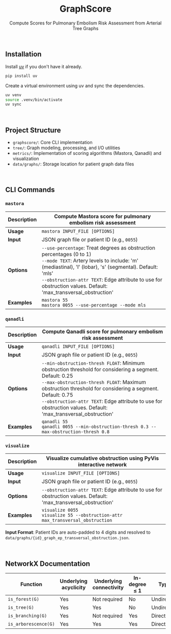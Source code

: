 <div align="center">

# GraphScore

Compute Scores for Pulmonary Embolism Risk Assessment from Arterial Tree Graphs

</div>

&#160;

## Installation

Install [uv](https://docs.astral.sh/uv/) if you don't have it already.

```bash
pip install uv
```

Create a virtual environment using uv and sync the dependencies.

```bash
uv venv
source .venv/bin/activate
uv sync
```

&#160;

## Project Structure

- `graphscore/`: Core CLI implementation
- `tree/`: Graph modeling, processing, and I/O utilities
- `metrics/`: Implementation of scoring algorithms (Mastora, Qanadli) and visualization
- `data/graphs/`: Storage location for patient graph data files

&#160;

## CLI Commands

### `mastora`

| **Description** | Compute Mastora score for pulmonary embolism risk assessment                                                                                                                                                                                                                                         |
| --------------- | ---------------------------------------------------------------------------------------------------------------------------------------------------------------------------------------------------------------------------------------------------------------------------------------------------- |
| **Usage**       | `mastora INPUT_FILE [OPTIONS]`                                                                                                                                                                                                                                                                       |
| **Input**       | JSON graph file or patient ID (e.g., `0055`)                                                                                                                                                                                                                                                         |
| **Options**     | `--use-percentage`: Treat degrees as obstruction percentages (0 to 1)<br>`--mode TEXT`: Artery levels to include: 'm' (mediastinal), 'l' (lobar), 's' (segmental). Default: 'mls'<br>`--obstruction-attr TEXT`: Edge attribute to use for obstruction values. Default: 'max_transversal_obstruction' |
| **Examples**    | `mastora 55`<br>`mastora 0055 --use-percentage --mode mls`                                                                                                                                                                                                                                           |

### `qanadli`

| **Description** | Compute Qanadli score for pulmonary embolism risk assessment                                                                                                                                                                                                                                                                            |
| --------------- | --------------------------------------------------------------------------------------------------------------------------------------------------------------------------------------------------------------------------------------------------------------------------------------------------------------------------------------- |
| **Usage**       | `qanadli INPUT_FILE [OPTIONS]`                                                                                                                                                                                                                                                                                                          |
| **Input**       | JSON graph file or patient ID (e.g., `0055`)                                                                                                                                                                                                                                                                                            |
| **Options**     | `--min-obstruction-thresh FLOAT`: Minimum obstruction threshold for considering a segment. Default: 0.25<br>`--max-obstruction-thresh FLOAT`: Maximum obstruction threshold for considering a segment. Default: 0.75<br>`--obstruction-attr TEXT`: Edge attribute to use for obstruction values. Default: 'max_transversal_obstruction' |
| **Examples**    | `qanadli 55`<br>`qanadli 0055 --min-obstruction-thresh 0.3 --max-obstruction-thresh 0.8`                                                                                                                                                                                                                                                |

### `visualize`

| **Description** | Visualize cumulative obstruction using PyVis interactive network                                                |
| --------------- | --------------------------------------------------------------------------------------------------------------- |
| **Usage**       | `visualize INPUT_FILE [OPTIONS]`                                                                                |
| **Input**       | JSON graph file or patient ID (e.g., `0055`)                                                                    |
| **Options**     | `--obstruction-attr TEXT`: Edge attribute to use for obstruction values. Default: 'max_transversal_obstruction' |
| **Examples**    | `visualize 0055`<br>`visualize 55 --obstruction-attr max_transversal_obstruction`                               |

**Input Format**: Patient IDs are auto-padded to 4 digits and resolved to `data/graphs/{id}_graph_ep_transversal_obstruction.json`.

&#160;

## NetworkX Documentation

| Function             | Underlying acyclicity | Underlying connectivity | In-degree ≤ 1 | Type       | Morgane's graphs compatibility |
| -------------------- | --------------------- | ----------------------- | ------------- | ---------- | ------------------------------ |
| `is_forest(G)`       | Yes                   | Not required            | No            | Undirected | Yes                            |
| `is_tree(G)`         | Yes                   | Yes                     | No            | Undirected | Yes                            |
| `is_branching(G)`    | Yes                   | Not required            | Yes           | Directed   | Yes                            |
| `is_arborescence(G)` | Yes                   | Yes                     | Yes           | Directed   | Yes                            |
